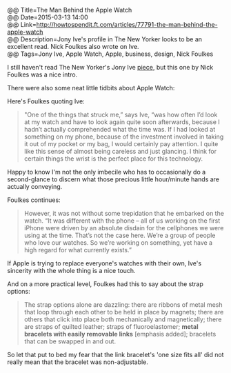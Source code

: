 @@ Title=The Man Behind the Apple Watch  
@@ Date=2015-03-13 14:00  
@@ Link=http://howtospendit.ft.com/articles/77791-the-man-behind-the-apple-watch  
@@ Description=Jony Ive's profile in The New Yorker looks to be an excellent read. Nick Foulkes also wrote on Ive.  
@@ Tags=Jony Ive, Apple Watch, Apple, business, design, Nick Foulkes  

I still haven't read The New Yorker's Jony Ive [piece,][newyorker] but this one by Nick Foulkes was a nice intro. 

There were also some neat little tidbits about Apple Watch:

Here's Foulkes quoting Ive:
>"One of the things that struck me,” says Ive, “was how often I’d look at my watch and have to look again quite soon afterwards, because I hadn’t actually comprehended what the time was. If I had looked at something on my phone, because of the investment involved in taking it out of my pocket or my bag, I would certainly pay attention. I quite like this sense of almost being careless and just glancing. I think for certain things the wrist is the perfect place for this technology.

Happy to know I'm not the only imbecile who has to occasionally do a second-glance to discern what those precious little hour/minute hands are actually conveying.

Foulkes continues:
>However, it was not without some trepidation that he embarked on the watch. “It was different with the phone – all of us working on the first iPhone were driven by an absolute disdain for the cellphones we were using at the time. That’s not the case here. We’re a group of people who love our watches. So we’re working on something, yet have a high regard for what currently exists.”

If Apple is trying to replace everyone's watches with their own, Ive's sincerity with the whole thing is a nice touch.

And on a more practical level, Foulkes had this to say about the strap options:
>The strap options alone are dazzling: there are ribbons of metal mesh that loop through each other to be held in place by magnets; there are others that click into place both mechanically and magnetically; there are straps of quilted leather; straps of fluoroelastomer; **metal bracelets with easily removable links** [emphasis added]; bracelets that can be swapped in and out.

So let that put to bed my fear that the link bracelet's 'one size fits all' did not really mean that the bracelet was non-adjustable.

[newyorker]: http://www.newyorker.com/magazine/2015/02/23/shape-things-come